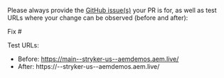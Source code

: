 Please always provide the [GitHub issue(s)](../issues) your PR is for, as well as test URLs where your change can be observed (before and after):

Fix #<gh-issue-id>

Test URLs:
- Before: https://main--stryker-us--aemdemos.aem.live/
- After: https://<branch>--stryker-us--aemdemos.aem.live/
